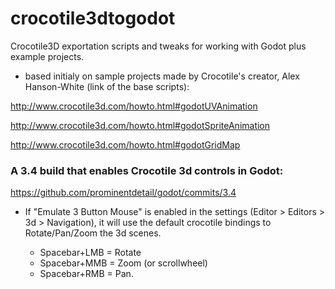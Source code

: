 # crocotile3dtogodot
Crocotile3D exportation scripts and tweaks for working with Godot plus example projects.

- based initialy on sample projects made by Crocotile's creator, Alex Hanson-White (link of the base scripts):

http://www.crocotile3d.com/howto.html#godotUVAnimation

http://www.crocotile3d.com/howto.html#godotSpriteAnimation

http://www.crocotile3d.com/howto.html#godotGridMap

### A 3.4 build that enables Crocotile 3d controls in Godot:

https://github.com/prominentdetail/godot/commits/3.4

- If "Emulate 3 Button Mouse" is enabled in the settings (Editor > Editors > 3d > Navigation), it will use the default crocotile bindings to Rotate/Pan/Zoom the 3d scenes.

  - Spacebar+LMB = Rotate
  - Spacebar+MMB = Zoom (or scrollwheel)
  - Spacebar+RMB = Pan.
